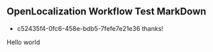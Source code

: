 ## OpenLocalization Workflow Test MarkDown
* c52435f4-0fc6-458e-bdb5-7fefe7e21e36 
thanks!

Hello world